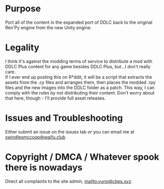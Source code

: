 # Purpose
Port all of the content in the expanded port of DDLC back to the original Ren'Py engine from the new Unity engine.

# Legality
I think it's against the modding terms of service to distribute a mod with DDLC Plus content for any game besides DDLC Plus, but...I don't really care.\
If I ever end up posting this on R\*ddit, it will be a script that extracts the assets from the .cy files and arranges them, then places the modded .rpy files and the new images into the DDLC folder as a patch. This way, I can comply with the rules by not distributing their content. Don't worry about that here, though - I'll provide full asset releases.

# Issues and Troubleshooting
Either submit an issue on the issues tab *or* you can email me at [swindlesmccoop@waifu.club](swindlesmccoop@waifu.club)

# Copyright / DMCA / Whatever spook there is nowadays
Direct all complaints to the site admin, [mailto:yuno@cbps.xyz](yuno@cbps.xyz).
